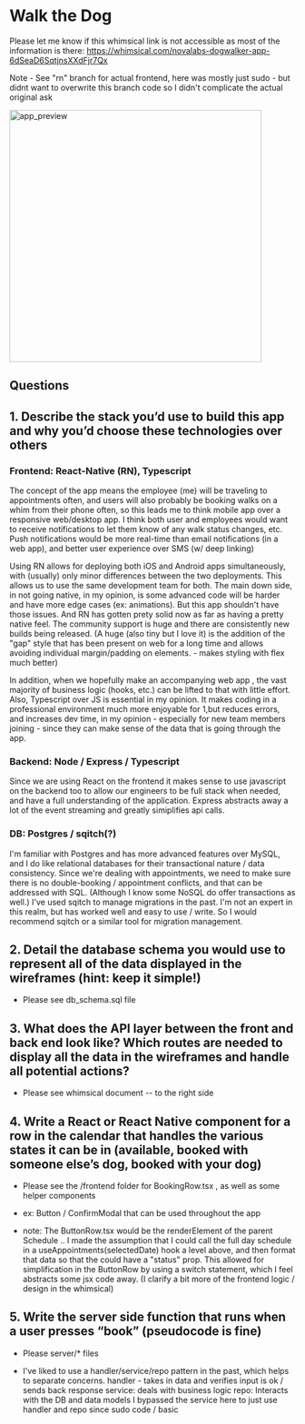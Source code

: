 # Walk the Dog

Please let me know if this whimsical link is not accessible as most of the information is there:
https://whimsical.com/novalabs-dogwalker-app-6dSeaD6SqtjnsXXdFjr7Qx

Note - See "rn" branch for actual frontend, here was mostly just sudo - but didnt want to overwrite this branch code so I didn't complicate the actual original ask

<img width="444" alt="app_preview" src="https://github.com/programminPete/nova-dogwalk/assets/17052780/c5950844-e229-4ed9-8abb-ca79a266307a">

## Questions

## 1. Describe the stack you’d use to build this app and why you’d choose these technologies over others

### Frontend: React-Native (RN), Typescript

The concept of the app means the employee (me) will be traveling to appointments often, and users will also probably be booking walks on a whim from their phone often, so this leads me to think mobile app over a responsive web/desktop app. I think both user and employees would want to receive notifications to let them know of any walk status changes, etc. Push notifications would be more real-time than email notifications (in a web app), and better user experience over SMS (w/ deep linking)

Using RN allows for deploying both iOS and Android apps simultaneously, with (usually) only minor differences between the two deployments. This allows us to use the same development team for both. The main down side, in not going native, in my opinion, is some advanced code will be harder and have more edge cases (ex: animations). But this app shouldn't have those issues. And RN has gotten prety solid now as far as having a pretty native feel. The community support is huge and there are consistently new builds being released. (A huge (also tiny but I love it) is the addition of the "gap" style that has been present on web for a long time and allows avoiding individual margin/padding on elements. - makes styling with flex much better)

In addition, when we hopefully make an accompanying web app , the vast majority of business logic (hooks, etc.) can be lifted to that with little effort.
Also, Typescript over JS is essential in my opinion. It makes coding in a professional environment much more enjoyable for 1,but reduces errors, and increases dev time, in my opinion - especially for new team members joining - since they can make sense of the data that is going through the app.

### Backend: Node / Express / Typescript

Since we are using React on the frontend it makes sense to use javascript on the backend too to allow our engineers to be full stack when needed, and have a full understanding of the application.
Express abstracts away a lot of the event streaming and greatly simiplifies api calls.

### DB: Postgres / sqitch(?)

I'm familiar with Postgres and has more advanced features over MySQL, and I do like relational databases for their transactional nature / data consistency. Since we're dealing with appointments, we need to make sure there is no double-booking / appointment conflicts, and that can be addressed with SQL. (Although I know some NoSQL do offer transactions as well.)
I've used sqitch to manage migrations in the past. I'm not an expert in this realm, but has worked well and easy to use / write. So I would recommend sqitch or a similar tool for migration management.

## 2. Detail the database schema you would use to represent all of the data displayed in the wireframes (hint: keep it simple!)

- Please see db_schema.sql file

## 3. What does the API layer between the front and back end look like? Which routes are needed to display all the data in the wireframes and handle all potential actions?

- Please see whimsical document -- to the right side

## 4. Write a React or React Native component for a row in the calendar that handles the various states it can be in (available, booked with someone else’s dog, booked with your dog)

- Please see the /frontend folder for BookingRow.tsx , as well as some helper components
- ex: Button / ConfirmModal that can be used throughout the app

- note: The ButtonRow.tsx would be the renderElement of the parent Schedule <FlatList /> .. I made the assumption that I could call the full day schedule in a useAppointments(selectedDate) hook a level above, and then format that data so that the <BookingRow /> could have a "status" prop. This allowed for simplification in the ButtonRow by using a switch statement, which I feel abstracts some jsx code away.
  (I clarify a bit more of the frontend logic / design in the whimsical)

## 5. Write the server side function that runs when a user presses “book” (pseudocode is fine)

- Please server/\* files

- I've liked to use a handler/service/repo pattern in the past, which helps to separate concerns.
  handler - takes in data and verifies input is ok / sends back response
  service: deals with business logic
  repo: Interacts with the DB and data models
  I bypassed the service here to just use handler and repo since sudo code / basic
